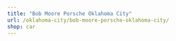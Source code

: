 ```yaml
---
title: "Bob Moore Porsche Oklahoma City"
url: /oklahoma-city/bob-moore-porsche-oklahoma-city/
shop: car
---
```


